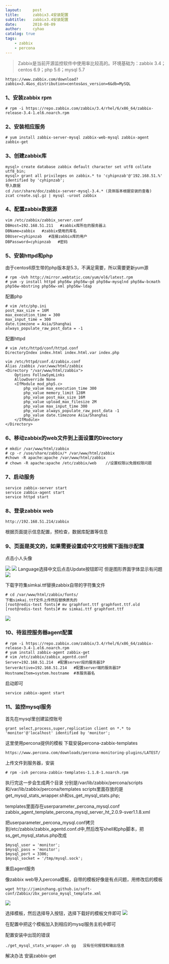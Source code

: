 ```yaml
---
layout:     post
title:      zabbix3.4安装配置
subtitle:   zabbix3.4安装配置
date:       2018-08-09
author:     cyhao
catalog: true
tags:
    - zabbix
    - percona
---
```


>Zabbix是当前开源监控软件中使用率比较高的。环境基础为：zabbix 3.4；centos 6.9；php 5.6；mysql 5.7

    https://www.zabbix.com/download?zabbix=3.4&os_distribution=centos&os_version=6&db=MySQL


### 1、安装zabbix rpm
```
# rpm -i https://repo.zabbix.com/zabbix/3.4/rhel/6/x86_64/zabbix-release-3.4-1.el6.noarch.rpm
```
### 2、安装相应服务 
```
# yum install zabbix-server-mysql zabbix-web-mysql zabbix-agent zabbix-get
```
### 3、创建zabbix库
```
mysql> create database zabbix default character set utf8 collate utf8_bin;
mysql> grant all privileges on zabbix.* to 'cyhipnzab'@'192.168.51.%' identified by 'cyhipnzab';
导入数据
cd /usr/share/doc/zabbix-server-mysql-3.4.* (具体版本根据安装的查看)
zcat create.sql.gz | mysql -uroot zabbix
```
### 4、配置zabbix数据源
```
vim /etc/zabbix/zabbix_server.conf
DBHost=192.168.51.211   #zabbix库所在的服务器上
DBName=zabbix   #zabbix使用的库名
DBUser=cyhipnzab   #连接zabbix库的用户
DBPassword=cyhipnzab   #密码
```
### 5、安装httpd和php
由于centos6原生带的php版本是5.3，不满足需要，所以需要更新yum源
```
# rpm -Uvh http://mirror.webtatic.com/yum/el6/latest.rpm
# yum -y install httpd php56w php56w-gd php56w-mysqlnd php56w-bcmath php56w-mbstring php56w-xml php56w-ldap
```
配置php
```
# vim /etc/php.ini
post_max_size = 16M
max_execution_time = 300
max_input_time = 300
date.timezone = Asia/Shanghai
always_populate_raw_post_data = -1
```
配置httpd
```
# vim /etc/httpd/conf/httpd.conf
DirectoryIndex index.html index.html.var index.php

vim /etc/httpd/conf.d/zabbix.conf
Alias /zabbix /var/www/html/zabbix
<Directory "/var/www/html/zabbix">
    Options FollowSymLinks
    AllowOverride None
    <IfModule mod_php5.c>
        php_value max_execution_time 300
        php_value memory_limit 128M
        php_value post_max_size 16M
        php_value upload_max_filesize 2M
        php_value max_input_time 300
        php_value always_populate_raw_post_data -1
        php_value date.timezone Asia/Shanghai
    </IfModule>
</Directory>
```
### 6、移动zabbix的web文件到上面设置的Directory
```
# mkdir /var/www/html/zabbix
# cp -r /use/share/zabbix/* /var/www/html/zabbix
#chown -R apache:apache /var/www/html/zabbix
# chown -R apache:apache /etc/zabbix/web    //设置权限以免报权限问题
```
### 7、启动服务
```
service zabbix-server start
service zabbix-agent start
service httpd start
```
### 8、登录zabbix web
```
http://192.168.51.214/zabbix
```
根据页面提示信息配置，预检查，数据库配置等信息

### 9、页面是英文的，如果需要设置成中文可按照下面指示配置

点击小人头像

![](https://raw.githubusercontent.com/cyhao/cyhao.github.io/master/bjimg/19E71D79C29443FEB87CC70666C8D0B1.jpg)
![](https://raw.githubusercontent.com/cyhao/cyhao.github.io/master/bjimg/8628794BB41B4C23AE4E6A6A13B5B480.jpg)
Language选择中文后点击Update按钮即可
但是图形界面字体显示有问题
![](https://raw.githubusercontent.com/cyhao/cyhao.github.io/master/bjimg/7DFB4ED0055E478DAA2C259884B2EF7A.jpg)

下载字符集simkai.ttf替换zabbix自带的字符集文件
```
# cd /var/www/html/zabbix/fonts/
下载simkai.ttf文件上传然后替换原先的
[root@redis-test fonts]# mv graphfont.ttf graphfont.ttf.old
[root@redis-test fonts]# mv simkai.ttf graphfont.ttf
```
![](https://raw.githubusercontent.com/cyhao/cyhao.github.io/master/bjimg/97DDB802763D42A5A600A454A8D86AE0.jpg)

### 10、待监控服务器agent配置
```
# rpm -i https://repo.zabbix.com/zabbix/3.4/rhel/6/x86_64/zabbix-release-3.4-1.el6.noarch.rpm
# yum install zabbix-agent zabbix-get
# vim /etc/zabbix/zabbix_agentd.conf 
Server=192.168.51.214  #配置server段的服务器IP
ServerActive=192.168.51.214   #配置server端的服务器IP
HostnameItem=system.hostname  #本服务器名
```
启动即可
```
service zabbix-agent start
```
### 11、监控mysql服务
首先在mysql里创建监控账号
```
grant select,process,super,replication client on *.* to 'monitor'@'localhost' identified by 'monitor';
```
这里使用percona提供的模板
下载安装percona-zabbix-templates 
```
https://www.percona.com/downloads/percona-monitoring-plugins/LATEST/
```
上传文件到服务器，安装
```
# rpm -ivh percona-zabbix-templates-1.1.8-1.noarch.rpm
```
执行完这一步会生成两个目录 分别是/var/lib/zabbix/percona/scripts和/var/lib/zabbix/percona/templates
scripts里面存放的是get_mysql_stats_wrapper.sh和ss_get_mysql_stats.php; 

templates里面存在userparameter_percona_mysql.conf
zabbix_agent_template_percona_mysql_server_ht_2.0.9-sver1.1.8.xml 

把userparameter_percona_mysql.conf拷贝到/etc/zabbix/zabbix_agentd.conf.d中,然后改写shell和php脚本，把ss_get_mysql_status.php改成
```
$mysql_user = 'monitor';
$mysql_pass = 'monitor';
$mysql_port = 3306;
$mysql_socket = '/tmp/mysql.sock';
```
重启agent服务

像zabbix web导入percona模板，自带的模板好像是有点问题，用修改后的模板
```
wget http://jaminzhang.github.io/soft-conf/Zabbix/zbx_percona_mysql_template.xml
```
![](https://raw.githubusercontent.com/cyhao/cyhao.github.io/master/bjimg/clipboard2.png)

选择模板，然后选择导入按钮，选择下载好的模板文件即可
![](https://raw.githubusercontent.com/cyhao/cyhao.github.io/master/bjimg/clipboard.png)

在配置中把这个模板加入到相应的mysql服务主机中即可



配置安装中出现的错误
```
./get_mysql_stats_wrapper.sh gg   没有任何报错和输出信息
```
解决办法  安装zabbix-get

